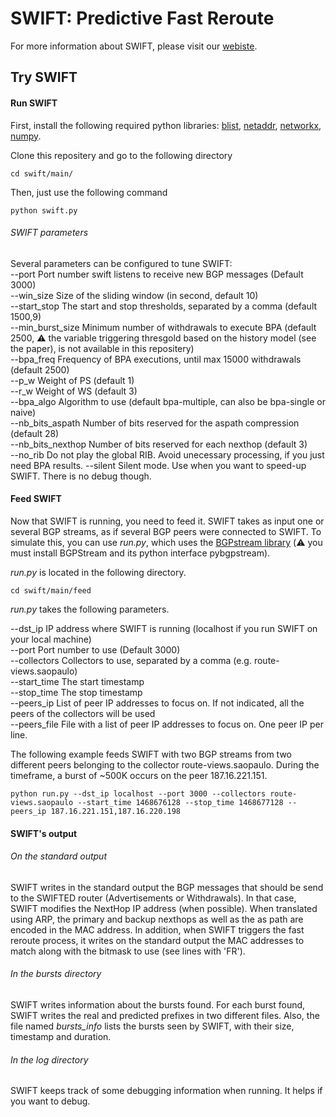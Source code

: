# SWIFT: Predictive Fast Reroute
For more information about SWIFT, please visit our [webiste](https://swift.ethz.ch).

## Try SWIFT

#### Run SWIFT

First,  install the following required python libraries: [blist](https://pypi.python.org/pypi/blist/?), [netaddr](https://pypi.python.org/pypi/netaddr), [networkx](https://networkx.github.io), [numpy](http://www.numpy.org).

Clone this repositery and go to the following directory
```
cd swift/main/
```

Then, just use the following command
```
python swift.py
```
###### SWIFT parameters

Several parameters can be configured to tune SWIFT:<br />
--port            Port number swift listens to receive new BGP messages (Default 3000)<br />
--win_size        Size of the sliding window (in second, default 10)<br />
--start_stop        The start and stop thresholds, separated by a comma (default 1500,9)<br />
--min_burst_size        Minimum number of withdrawals to execute BPA (default 2500, :warning: the variable triggering thresgold based on the history model (see the paper), is not available in this repositery)<br />
--bpa_freq        Frequency of BPA executions, until max 15000 withdrawals (default 2500)<br />
--p_w            Weight of PS (default 1)<br />
--r_w            Weight of WS (default 3)<br />
--bpa_algo        Algorithm to use (default bpa-multiple, can also be bpa-single or naive)<br />
--nb_bits_aspath    Number of bits reserved for the aspath compression (default 28)<br />
--nb_bits_nexthop    Number of bits reserved for each nexthop (default 3)<br />
--no_rib	Do not play the global RIB. Avoid unecessary processing, if you just need BPA results.
--silent    Silent mode. Use when you want to speed-up SWIFT. There is no debug though.

#### Feed SWIFT

Now that SWIFT is running, you need to feed it. SWIFT takes as input one or several BGP streams, as if several BGP peers were connected to SWIFT. To simulate this, you can use *run.py*, which uses the [BGPstream library](https://bgpstream.caida.org) (:warning: you must install BGPStream and its python interface pybgpstream).  

*run.py* is located in the following directory.

```
cd swift/main/feed
```

*run.py* takes the following parameters.

--dst_ip	IP address where SWIFT is running (localhost if you run SWIFT on your local machine)  
--port		Port number to use (Default 3000)  
--collectors	Collectors to use, separated by a comma (e.g. route-views.saopaulo)  
--start_time	The start timestamp  
--stop_time	The stop timestamp  
--peers_ip	List of peer IP addresses to focus on. If not indicated, all the peers of the collectors will be used  
--peers_file	File with a list of peer IP addresses to focus on. One peer IP per line.

The following example feeds SWIFT with two BGP streams from two different peers belonging to the collector route-views.saopaulo. During the timeframe, a burst of ~500K occurs on the peer 187.16.221.151.

```
python run.py --dst_ip localhost --port 3000 --collectors route-views.saopaulo --start_time 1468676128 --stop_time 1468677128 --peers_ip 187.16.221.151,187.16.220.198
```

#### SWIFT's output

###### On the standard output

SWIFT writes in the standard output the BGP messages that should be send to the SWIFTED router (Advertisements or Withdrawals). In that case, SWIFT modifies the NextHop IP address (when possible). When translated using ARP, the primary and backup nexthops as well as the as path are encoded in the MAC address. In addition, when SWIFT triggers the fast reroute process, it writes on the standard output the MAC addresses to match along with the bitmask to use (see lines with 'FR').

###### In the *bursts* directory

SWIFT writes information about the bursts found. For each burst found, SWIFT writes the real and predicted prefixes in two different files. Also, the file named *bursts_info* lists the bursts seen by SWIFT, with their size, timestamp and duration.

###### In the *log* directory

SWIFT keeps track of some debugging information when running. It helps if you want to debug.

